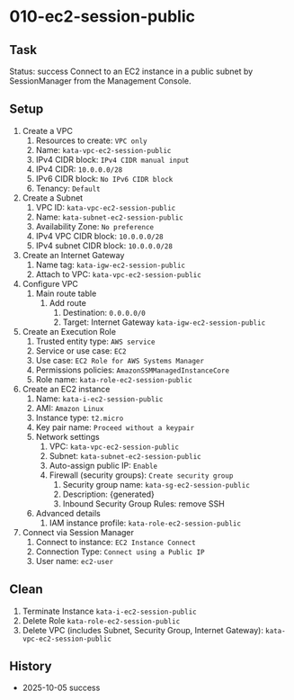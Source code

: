 # 010-ec2-session-public

## Task
Status: success
Connect to an EC2 instance in a public subnet by SessionManager from the Management Console.

## Setup
1. Create a VPC
	1. Resources to create: `VPC only`
	2. Name: `kata-vpc-ec2-session-public`
	3. IPv4 CIDR block: `IPv4 CIDR manual input`
	4. IPv4 CIDR: `10.0.0.0/28`
	5. IPv6 CIDR block: `No IPv6 CIDR block`
	6. Tenancy: `Default`
2. Create a Subnet
	1. VPC ID: `kata-vpc-ec2-session-public`
	2. Name: `kata-subnet-ec2-session-public`
	3. Availability Zone: `No preference`
	4. IPv4 VPC CIDR block: `10.0.0.0/28`
	5. IPv4 subnet CIDR block: `10.0.0.0/28`
3. Create an Internet Gateway
	1. Name tag: `kata-igw-ec2-session-public`
	2. Attach to VPC: `kata-vpc-ec2-session-public`
4. Configure VPC
	1. Main route table
		1. Add route
			1. Destination: `0.0.0.0/0`
			2. Target: Internet Gateway `kata-igw-ec2-session-public`
5. Create an Execution Role
	1. Trusted entity type: `AWS service`
	2. Service or use case: `EC2`
	3. Use case: `EC2 Role for AWS Systems Manager`
	4. Permissions policies: `AmazonSSMManagedInstanceCore`
	5. Role name: `kata-role-ec2-session-public`
6. Create an EC2 instance
	1. Name: `kata-i-ec2-session-public`
	2. AMI: `Amazon Linux`
	3. Instance type: `t2.micro`
	4. Key pair name: `Proceed without a keypair`
	5. Network settings
		1. VPC: `kata-vpc-ec2-session-public`
		2. Subnet: `kata-subnet-ec2-session-public`
		3. Auto-assign public IP: `Enable`
		4. Firewall (security groups): `Create security group`
			1. Security group name: `kata-sg-ec2-session-public`
			2. Description: {generated}
			3. Inbound Security Group Rules: remove SSH
	6. Advanced details
		1. IAM instance profile: `kata-role-ec2-session-public`
7. Connect via Session Manager
	1. Connect to instance: `EC2 Instance Connect`
	2. Connection Type: `Connect using a Public IP`
	3. User name: `ec2-user`


## Clean
1. Terminate Instance `kata-i-ec2-session-public`
2. Delete Role `kata-role-ec2-session-public`
3. Delete VPC (includes Subnet, Security Group, Internet Gateway): `kata-vpc-ec2-session-public`

## History
- 2025-10-05 success
